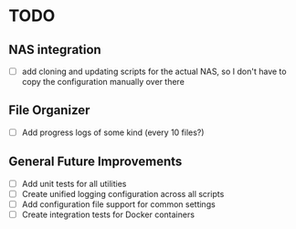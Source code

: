 # TODO

## NAS integration
* [ ] add cloning and updating scripts for the actual NAS, so I don't have to copy the configuration manually over there

## File Organizer
* [ ] Add progress logs of some kind (every 10 files?)

## General Future Improvements
* [ ] Add unit tests for all utilities
* [ ] Create unified logging configuration across all scripts
* [ ] Add configuration file support for common settings
* [ ] Create integration tests for Docker containers